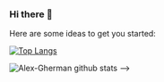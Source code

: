 ### Hi there 👋



Here are some ideas to get you started:


[![Top Langs](https://github-readme-stats.vercel.app/api/top-langs/?username=anuraghazra)](https://github.com/Alex-Gherman/github-readme-stats)


![Alex-Gherman github stats](https://github-readme-stats.vercel.app/api?username=Alex-Gherman)
-->
<!--
**Alex-Gherman/Alex-Gherman** is a ✨ _special_ ✨ repository because its `README.md` (this file) appears on your GitHub profile.
